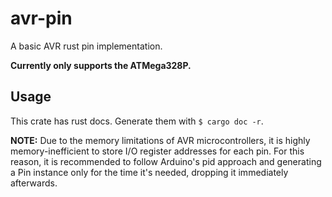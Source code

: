 # avr-pin

A basic AVR rust pin implementation.

**Currently only supports the ATMega328P.**

## Usage

This crate has rust docs. Generate them with `$ cargo doc -r`.

**NOTE:** Due to the memory limitations of AVR microcontrollers, it is highly memory-inefficient to store I/O register addresses for each pin. For this reason, it is recommended to follow Arduino's pid approach and generating a Pin instance only for the time it's needed, dropping it immediately afterwards.


